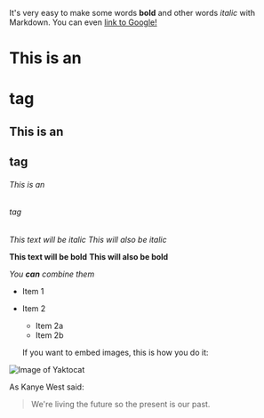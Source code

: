 It's very easy to make some words **bold** and other words *italic* with Markdown. You can even [link to Google!](http://google.com)

# This is an <h1> tag
## This is an <h2> tag
###### This is an <h6> tag

*This text will be italic*
_This will also be italic_

**This text will be bold**
__This will also be bold__

_You **can** combine them_

* Item 1
* Item 2
  * Item 2a
  * Item 2b
  
  If you want to embed images, this is how you do it:

![Image of Yaktocat](https://octodex.github.com/images/yaktocat.png)

As Kanye West said:

> We're living the future so
> the present is our past.
